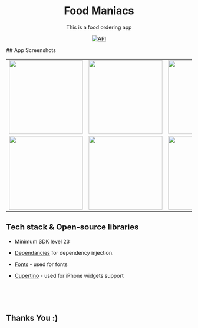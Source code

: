 <h1 align="center">Food Maniacs</h1>

<p align="center">  
This is a food ordering app
</p>

<p align="center">
  <a href="https://android-arsenal.com/api?level=21"><img alt="API" src="https://img.shields.io/badge/API-21%2B-brightgreen.svg?style=flat"/></a>
</p>
## App Screenshots

<table>
  <tr>
    <td><img src="https://github.com/rahul6975/Food-Maniacs/blob/master/food_maniacs/screenshots/1.png" width="200"/></td>
    <td><img src="https://github.com/rahul6975/Food-Maniacs/blob/master/food_maniacs/screenshots/2.png" width="200"/></td>
     <td><img src="https://github.com/rahul6975/Food-Maniacs/blob/master/food_maniacs/screenshots/3.png" width="200"/></td>
  </tr>
  
<tr>
    <td><img src="https://github.com/rahul6975/Food-Maniacs/blob/master/food_maniacs/screenshots/4.png" width="200"/></td>
    <td><img src="https://github.com/rahul6975/Food-Maniacs/blob/master/food_maniacs/screenshots/5.png" width="200"/></td>
     <td><img src="https://github.com/rahul6975/Food-Maniacs/blob/master/food_maniacs/screenshots/6.png" width="200"/></td>
  </tr>

  
 </table>






## Tech stack & Open-source libraries
- Minimum SDK level 23
- [Dependancies](https://github.com/rahul6975/Food-Maniacs/blob/master/food_maniacs/pubspec.yaml) for dependency injection.


- [Fonts]() - used for fonts
- [Cupertino]() - used for iPhone widgets support
</br>
</br>
</br>


## Thanks You :)


